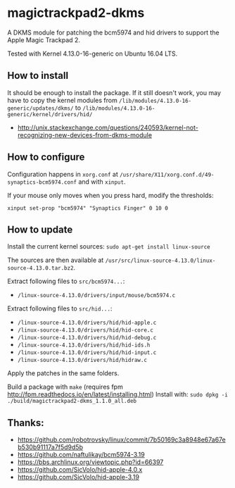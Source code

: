 magictrackpad2-dkms
===================

A DKMS module for patching the bcm5974 and hid drivers to support the Apple Magic Trackpad 2.

Tested with Kernel 4.13.0-16-generic on Ubuntu 16.04 LTS.

How to install
--------------

It should be enough to install the package. If it still doesn't work, you may have to copy the kernel modules from
`/lib/modules/4.13.0-16-generic/updates/dkms/` to `/lib/modules/4.13.0-16-generic/kernel/drivers/hid/`

* http://unix.stackexchange.com/questions/240593/kernel-not-recognizing-new-devices-from-dkms-module


How to configure
----------------

Configuration happens in `xorg.conf` at 
`/usr/share/X11/xorg.conf.d/49-synaptics-bcm5974.conf` and with `xinput`.

If your mouse only moves when you press hard, modify the thresholds:

`xinput set-prop "bcm5974" "Synaptics Finger" 0 10 0`


How to update
-------------

Install the current kernel sources: `sudo apt-get install linux-source`

The sources are then available at `/usr/src/linux-source-4.13.0/linux-source-4.13.0.tar.bz2`.

Extract following files to `src/bcm5974...`:
* `/linux-source-4.13.0/drivers/input/mouse/bcm5974.c`

Extract following files to `src/hid...`:
* `/linux-source-4.13.0/drivers/hid/hid-apple.c`
* `/linux-source-4.13.0/drivers/hid/hid-core.c`
* `/linux-source-4.13.0/drivers/hid/hid-debug.c`
* `/linux-source-4.13.0/drivers/hid/hid-ids.h`
* `/linux-source-4.13.0/drivers/hid/hid-input.c`
* `/linux-source-4.13.0/drivers/hid/hidraw.c`

Apply the patches in the same folders.

Build a package with `make` (requires fpm http://fpm.readthedocs.io/en/latest/installing.html)
Install with: `sudo dpkg -i ./build/magictrackpad2-dkms_1.1.0_all.deb`


Thanks:
-------

* https://github.com/robotrovsky/linux/commit/7b50169c3a8948e67a67eb530b91117a7f5d9d5b
* https://github.com/naftulikay/bcm5974-3.19
* https://bbs.archlinux.org/viewtopic.php?id=66397
* https://github.com/SicVolo/hid-apple-4.0.x
* https://github.com/SicVolo/hid-apple-3.19
